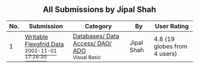﻿<div align="center">

## All Submissions by Jipal Shah

</div>

No.  | Submission | Category | By   | User Rating
---- | ---------- | -------- | ---- | -----------
1 | [Writable Flexgfrid Data<br /><sup>2002-11-01 17:26:30</sup>](https://github.com/Planet-Source-Code/jipal-shah-writable-flexgfrid-data__1-40347) | [Databases/ Data Access/ DAO/ ADO<br /><sup>Visual Basic</sup>](../ByCategory/databases-data-access-dao-ado__1-6.md) | Jipal Shah | 4.8 (19 globes from 4 users)
